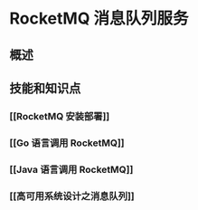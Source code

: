 # RocketMQ 消息队列服务
## 概述

## 技能和知识点
### [[RocketMQ 安装部署]]
### [[Go 语言调用 RocketMQ]]
### [[Java 语言调用 RocketMQ]]
### [[高可用系统设计之消息队列]]
